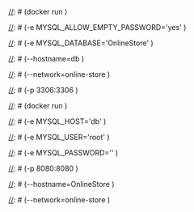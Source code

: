 [//]: # (docker network create online-store)

[//]: # ()
[//]: # (docker run \)

[//]: # (-e MYSQL_ALLOW_EMPTY_PASSWORD='yes' \)

[//]: # (-e MYSQL_DATABASE='OnlineStore' \)

[//]: # (--hostname=db \)

[//]: # (--network=online-store \)

[//]: # (-p 3306:3306 \)

[//]: # (arm64v8/mysql:oracle --character-set-server=utf8mb4 --collation-server=utf8mb4_bin --default-authentication-plugin=mysql_native_password)

[//]: # ()
[//]: # (docker run \)

[//]: # (-e MYSQL_HOST='db' \)

[//]: # (-e MYSQL_USER='root' \)

[//]: # (-e MYSQL_PASSWORD='' \)

[//]: # (-p 8080:8080 \)

[//]: # (--hostname=OnlineStore \)

[//]: # (--network=online-store  \)

[//]: # (GeorgiGalchov/OnlineStore)

[//]: # ()
